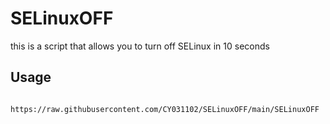 # SELinuxOFF
this is a script that allows you to turn off SELinux in 10 seconds

## Usage
      https://raw.githubusercontent.com/CY031102/SELinuxOFF/main/SELinuxOFF
